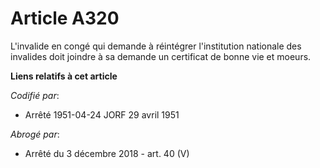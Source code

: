 # Article A320

L'invalide en congé qui demande à réintégrer l'institution nationale des invalides doit joindre à sa demande un certificat de
bonne vie et moeurs.

**Liens relatifs à cet article**

_Codifié par_:

  - Arrêté 1951-04-24 JORF 29 avril 1951

_Abrogé par_:

  - Arrêté du 3 décembre 2018 - art. 40 (V)
